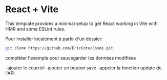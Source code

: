 # React + Vite

This template provides a minimal setup to get React working in Vite with HMR and some ESLint rules.

Pour installer localement à partir d'un dossier:

```bash
git clone https://github.com/EricCote/Cssmi.git
```

compléter l'exemple pour sauvegarder les données modifiées

-ajouter le courriel
-ajouter un bouton save
-appeler la fonction update de l'API
